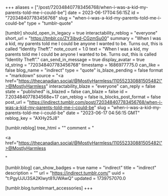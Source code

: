 +++
aliases = ["/post/720348407783456768/when-i-was-a-kid-my-parents-told-me-i-could-be"]
date = 2023-06-17T04:56:15Z
id = "720348407783456768"
slug = "when-i-was-a-kid-my-parents-told-me-i-could-be"
type = "tumblr-quote"

[tumblr]
should_open_in_legacy = true
interactability_reblog = "everyone"
short_url = "https://tmblr.co/ZY3jbyd-CGzmSu00"
summary = "When I was a kid, my parents told me I could be anyone I wanted to be. Turns out, this is called “Identity Theft”."
note_count = 1.0
text = "When I was a kid, my parents told me I could be anyone I wanted to be. Turns out, this is called &ldquo;Identity Theft&rdquo;."
can_send_in_message = true
display_avatar = true
id_string = "720348407783456768"
timestamp = 1686977775.0
can_like = false
blog_name = "indirect"
type = "quote"
is_blaze_pending = false
format = "markdown"
source = "<a href=\"https://thecanadian.social/@MostlyHarmless/110552330881505482\">@MostlyHarmless</a>"
interactability_blaze = "everyone"
can_reply = false
state = "published"
is_blazed = false
can_blaze = false
id = 7.203484077834568e+17
can_reblog = false
is_blocks_post_format = false
post_url = "https://indirect.tumblr.com/post/720348407783456768/when-i-was-a-kid-my-parents-told-me-i-could-be"
slug = "when-i-was-a-kid-my-parents-told-me-i-could-be"
date = "2023-06-17 04:56:15 GMT"
reblog_key = "AXHy25J8"

[tumblr.reblog]
tree_html = ""
comment = "<p><a href=\"https://thecanadian.social/@MostlyHarmless/110552330881505482\">@MostlyHarmless</a></p>"

[tumblr.blog]
can_show_badges = true
name = "indirect"
title = "indirect"
description = ""
url = "https://indirect.tumblr.com/"
uuid = "t:PgyUJU3SA2Klwyt81UWAwQ"
updated = 1739757070.0

[tumblr.blog.tumblrmart_accessories]
+++
